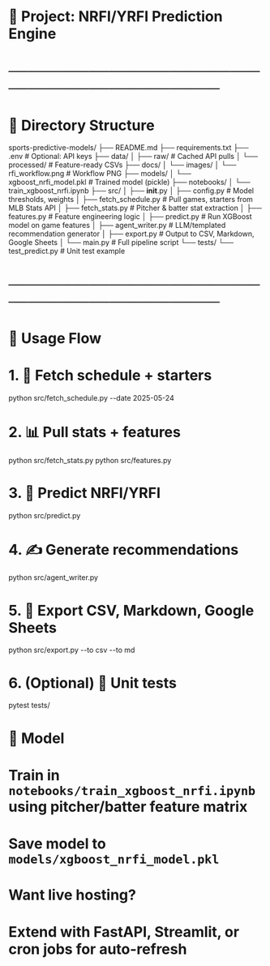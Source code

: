 # 📁 Project: NRFI/YRFI Prediction Engine

# ──────────────────────────────────────────────
# 📁 Directory Structure

sports-predictive-models/
├── README.md
├── requirements.txt
├── .env                        # Optional: API keys
├── data/
│   ├── raw/                    # Cached API pulls
│   └── processed/              # Feature-ready CSVs
├── docs/
│   └── images/
│       └── rfi_workflow.png   # Workflow PNG
├── models/
│   └── xgboost_nrfi_model.pkl # Trained model (pickle)
├── notebooks/
│   └── train_xgboost_nrfi.ipynb
├── src/
│   ├── __init__.py
│   ├── config.py               # Model thresholds, weights
│   ├── fetch_schedule.py       # Pull games, starters from MLB Stats API
│   ├── fetch_stats.py          # Pitcher & batter stat extraction
│   ├── features.py             # Feature engineering logic
│   ├── predict.py              # Run XGBoost model on game features
│   ├── agent_writer.py         # LLM/templated recommendation generator
│   ├── export.py               # Output to CSV, Markdown, Google Sheets
│   └── main.py                 # Full pipeline script
└── tests/
    └── test_predict.py         # Unit test example


# ──────────────────────────────────────────────
# 🚀 Usage Flow

# 1. 🔁 Fetch schedule + starters
python src/fetch_schedule.py --date 2025-05-24

# 2. 📊 Pull stats + features
python src/fetch_stats.py
python src/features.py

# 3. 🤖 Predict NRFI/YRFI
python src/predict.py

# 4. ✍️ Generate recommendations
python src/agent_writer.py

# 5. 💾 Export CSV, Markdown, Google Sheets
python src/export.py --to csv --to md

# 6. (Optional) 🧪 Unit tests
pytest tests/


# 🧠 Model
# Train in `notebooks/train_xgboost_nrfi.ipynb` using pitcher/batter feature matrix
# Save model to `models/xgboost_nrfi_model.pkl`

# Want live hosting?
# Extend with FastAPI, Streamlit, or cron jobs for auto-refresh
